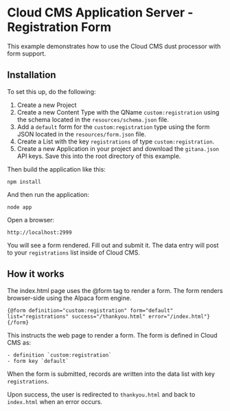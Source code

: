 # Cloud CMS Application Server - Registration Form

This example demonstrates how to use the Cloud CMS dust processor with form support.

## Installation

To set this up, do the following:

1. Create a new Project
2. Create a new Content Type with the QName `custom:registration` using the schema located in the `resources/schema.json` file.
3. Add a `default` form for the `custom:registration` type using the form JSON located in the `resources/form.json` file.
4. Create a List with the key `registrations` of type `custom:registration`.
5. Create a new Application in your project and download the `gitana.json` API keys.  Save this into the root directory of this example.

Then build the application like this:

    npm install
    
And then run the application:

    node app

Open a browser:

    http://localhost:2999

You will see a form rendered.  Fill out and submit it.  The data entry will post to your `registrations` list inside of Cloud CMS.

## How it works

The index.html page uses the @form tag to render a form.  The form renders browser-side using the Alpaca form engine.

    {@form definition="custom:registration" form="default" list="registrations" success="/thankyou.html" error="/index.html"}{/form}
    
This instructs the web page to render a form.  The form is defined in Cloud CMS as:

    - definition `custom:registration`
    - form key `default`
    
When the form is submitted, records are written into the data list with key `registrations`.

Upon success, the user is redirected to `thankyou.html` and back to `index.html` when an error occurs.
